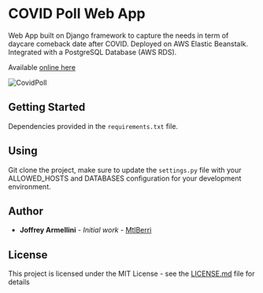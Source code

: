 # COVID Poll Web App

Web App built on Django framework to capture the needs in term of daycare comeback date after COVID.
Deployed on AWS Elastic Beanstalk.
Integrated with a PostgreSQL Database (AWS RDS).

Available [online here](http://django-env.eba-dtvkttrq.us-east-1.elasticbeanstalk.com/covidpolls/)

![CovidPoll](https://mtlberriawsbucket.s3.us-east-2.amazonaws.com/covidpolls/covpoll-web-app.png)

## Getting Started

Dependencies provided in the `requirements.txt` file.

## Using

Git clone the project, make sure to update the `settings.py` file with your ALLOWED_HOSTS and DATABASES configuration for your development environment.

## Author

* **Joffrey Armellini** - *Initial work* - [MtlBerri](https://github.com/mtlberri)

## License

This project is licensed under the MIT License - see the [LICENSE.md](LICENSE.md) file for details
